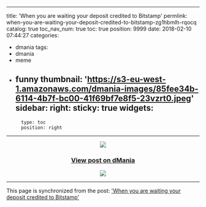 
---
title: 'When you are waiting your deposit credited to Bitstamp'
permlink: when-you-are-waiting-your-deposit-credited-to-bitstamp-zg1hbmlh-rqocq
catalog: true
toc_nav_num: true
toc: true
position: 9999
date: 2018-02-10 07:44:27
categories:
- dmania
tags:
- dmania
- meme
- funny
thumbnail: 'https://s3-eu-west-1.amazonaws.com/dmania-images/85fee34b-6114-4b7f-bc00-41f69bf7e8f5-23vzrt0.jpeg'
sidebar:
    right:
        sticky: true
widgets:
    -
        type: toc
        position: right
---


<center>
                    <a href="https://dmania.lol/post/htliao/when-you-are-waiting-your-deposit-credited-to-bitstamp-zg1hbmlh-rqocq">
                      <img src="https://s3-eu-west-1.amazonaws.com/dmania-images/85fee34b-6114-4b7f-bc00-41f69bf7e8f5-23vzrt0.jpeg">
                    </a>
                    <h3><a href="https://dmania.lol/post/htliao/when-you-are-waiting-your-deposit-credited-to-bitstamp-zg1hbmlh-rqocq">View post on dMania</a></h3>
                    <a href="https://dmania.lol">
                      <img src="https://dmania.lol/assets/img/dmania_steemit_post.png">
                    </a>
                  </center>

- - -

This page is synchronized from the post: ['When you are waiting your deposit credited to Bitstamp'](https://steemit.com/@htliao/when-you-are-waiting-your-deposit-credited-to-bitstamp-zg1hbmlh-rqocq)
